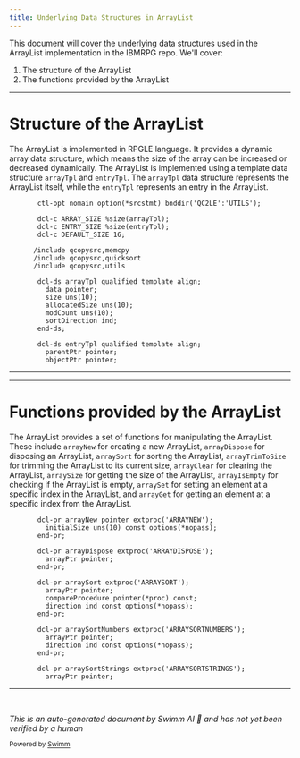 ```yaml
---
title: Underlying Data Structures in ArrayList
---
```

This document will cover the underlying data structures used in the ArrayList implementation in the IBMRPG repo. We'll cover:

1. The structure of the ArrayList
2. The functions provided by the ArrayList

<SwmSnippet path="/QRPGLESRC/ARRAYLIST.RPGLE" line="30">

---

# Structure of the ArrayList

The ArrayList is implemented in RPGLE language. It provides a dynamic array data structure, which means the size of the array can be increased or decreased dynamically. The ArrayList is implemented using a template data structure `arrayTpl` and `entryTpl`. The `arrayTpl` data structure represents the ArrayList itself, while the `entryTpl` represents an entry in the ArrayList.

```rpgle
       ctl-opt nomain option(*srcstmt) bnddir('QC2LE':'UTILS');

       dcl-c ARRAY_SIZE %size(arrayTpl);
       dcl-c ENTRY_SIZE %size(entryTpl);
       dcl-c DEFAULT_SIZE 16;

      /include qcopysrc,memcpy
      /include qcopysrc,quicksort
      /include qcopysrc,utils

       dcl-ds arrayTpl qualified template align;
         data pointer;
         size uns(10);
         allocatedSize uns(10);
         modCount uns(10);
         sortDirection ind;
       end-ds;

       dcl-ds entryTpl qualified template align;
         parentPtr pointer;
         objectPtr pointer;
```

---

</SwmSnippet>

<SwmSnippet path="/QCOPYSRC/ARRAYLIST.RPGLE" line="30">

---

# Functions provided by the ArrayList

The ArrayList provides a set of functions for manipulating the ArrayList. These include `arrayNew` for creating a new ArrayList, `arrayDispose` for disposing an ArrayList, `arraySort` for sorting the ArrayList, `arrayTrimToSize` for trimming the ArrayList to its current size, `arrayClear` for clearing the ArrayList, `arraySize` for getting the size of the ArrayList, `arrayIsEmpty` for checking if the ArrayList is empty, `arraySet` for setting an element at a specific index in the ArrayList, and `arrayGet` for getting an element at a specific index from the ArrayList.

```rpgle
       dcl-pr arrayNew pointer extproc('ARRAYNEW');
         initialSize uns(10) const options(*nopass);
       end-pr;

       dcl-pr arrayDispose extproc('ARRAYDISPOSE');
         arrayPtr pointer;
       end-pr;

       dcl-pr arraySort extproc('ARRAYSORT');
         arrayPtr pointer;
         compareProcedure pointer(*proc) const;
         direction ind const options(*nopass);
       end-pr;

       dcl-pr arraySortNumbers extproc('ARRAYSORTNUMBERS');
         arrayPtr pointer;
         direction ind const options(*nopass);
       end-pr;

       dcl-pr arraySortStrings extproc('ARRAYSORTSTRINGS');
         arrayPtr pointer;
```

---

</SwmSnippet>

&nbsp;

*This is an auto-generated document by Swimm AI 🌊 and has not yet been verified by a human*

<SwmMeta version="3.0.0" repo-id="Z2l0aHViJTNBJTNBSUJNUlBHJTNBJTNBc3dpbW1pbw==" repo-name="IBMRPG"><sup>Powered by [Swimm](/)</sup></SwmMeta>
